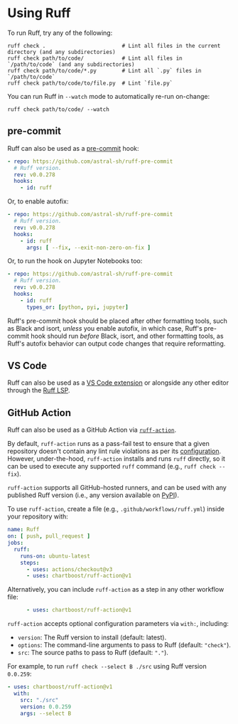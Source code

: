 # Using Ruff

To run Ruff, try any of the following:

```shell
ruff check .                        # Lint all files in the current directory (and any subdirectories)
ruff check path/to/code/            # Lint all files in `/path/to/code` (and any subdirectories)
ruff check path/to/code/*.py        # Lint all `.py` files in `/path/to/code`
ruff check path/to/code/to/file.py  # Lint `file.py`
```

You can run Ruff in `--watch` mode to automatically re-run on-change:

```shell
ruff check path/to/code/ --watch
```

## pre-commit

Ruff can also be used as a [pre-commit](https://pre-commit.com) hook:

```yaml
- repo: https://github.com/astral-sh/ruff-pre-commit
  # Ruff version.
  rev: v0.0.278
  hooks:
    - id: ruff
```

Or, to enable autofix:

```yaml
- repo: https://github.com/astral-sh/ruff-pre-commit
  # Ruff version.
  rev: v0.0.278
  hooks:
    - id: ruff
      args: [ --fix, --exit-non-zero-on-fix ]
```

Or, to run the hook on Jupyter Notebooks too:

```yaml
- repo: https://github.com/astral-sh/ruff-pre-commit
  # Ruff version.
  rev: v0.0.278
  hooks:
    - id: ruff
      types_or: [python, pyi, jupyter]
```

Ruff's pre-commit hook should be placed after other formatting tools, such as Black and isort,
_unless_ you enable autofix, in which case, Ruff's pre-commit hook should run _before_ Black, isort,
and other formatting tools, as Ruff's autofix behavior can output code changes that require
reformatting.

## VS Code

Ruff can also be used as a [VS Code extension](https://github.com/astral-sh/ruff-vscode) or
alongside any other editor through the [Ruff LSP](https://github.com/astral-sh/ruff-lsp).

## GitHub Action

Ruff can also be used as a GitHub Action via [`ruff-action`](https://github.com/chartboost/ruff-action).

By default, `ruff-action` runs as a pass-fail test to ensure that a given repository doesn't contain
any lint rule violations as per its [configuration](https://github.com/astral-sh/ruff/blob/main/docs/configuration.md).
However, under-the-hood, `ruff-action` installs and runs `ruff` directly, so it can be used to
execute any supported `ruff` command (e.g., `ruff check --fix`).

`ruff-action` supports all GitHub-hosted runners, and can be used with any published Ruff version
(i.e., any version available on [PyPI](https://pypi.org/project/ruff/)).

To use `ruff-action`, create a file (e.g., `.github/workflows/ruff.yml`) inside your repository
with:

```yaml
name: Ruff
on: [ push, pull_request ]
jobs:
  ruff:
    runs-on: ubuntu-latest
    steps:
      - uses: actions/checkout@v3
      - uses: chartboost/ruff-action@v1
```

Alternatively, you can include `ruff-action` as a step in any other workflow file:

```yaml
      - uses: chartboost/ruff-action@v1
```

`ruff-action` accepts optional configuration parameters via `with:`, including:

- `version`: The Ruff version to install (default: latest).
- `options`: The command-line arguments to pass to Ruff (default: `"check"`).
- `src`: The source paths to pass to Ruff (default: `"."`).

For example, to run `ruff check --select B ./src` using Ruff version `0.0.259`:

```yaml
- uses: chartboost/ruff-action@v1
  with:
    src: "./src"
    version: 0.0.259
    args: --select B
```
